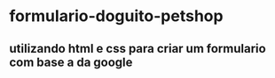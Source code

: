 # formulario-doguito-petshop

## utilizando html e css para criar um formulario com base a da google


